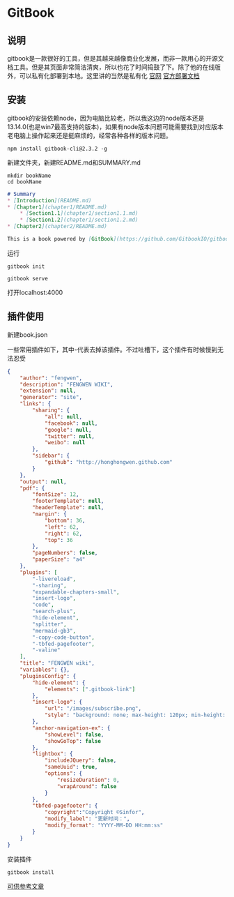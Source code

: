 # GitBook

## 说明
gitbook是一款很好的工具，但是其越来越像商业化发展，而非一款用心的开源文档工具。但是其页面非常简洁清爽，所以也花了时间捣鼓了下。除了他的在线版外，可以私有化部署到本地。这里讲的当然是私有化
[官网](https://www.gitbook.com/)
[官方部署文档](https://github.com/GitbookIO/gitbook/blob/master/docs/setup.md)

## 安装

gitbook的安装依赖node，因为电脑比较老，所以我这边的node版本还是13.14.0(也是win7最高支持的版本)，如果有node版本问题可能需要找到对应版本
老电脑上操作起来还是挺麻烦的，经常各种各样的版本问题。
```shell
npm install gitbook-cli@2.3.2 -g
```


新建文件夹，新建README.md和SUMMARY.md
```shell
mkdir bookName
cd bookName
```

```md
# Summary
* [Introduction](README.md)
* [Chapter1](chapter1/README.md)
    * [Section1.1](chapter1/section1.1.md)
    * [Section1.2](chapter1/section1.2.md)
* [Chapter2](chapter2/README.md)
```
```md
This is a book powered by [GitBook](https://github.com/GitbookIO/gitbook).
```

运行
```shell
gitbook init

gitbook serve
```

打开localhost:4000


## 插件使用

新建book.json

一些常用插件如下，其中-代表去掉该插件。不过吐槽下，这个插件有时候慢到无法忍受

```json
{
    "author": "fengwen",
    "description": "FENGWEN WIKI",
    "extension": null,
    "generator": "site",
    "links": {
        "sharing": {
            "all": null,
            "facebook": null,
            "google": null,
            "twitter": null,
            "weibo": null
        },
        "sidebar": {
            "github": "http://honghongwen.github.com"
        }
    },
    "output": null,
    "pdf": {
        "fontSize": 12,
        "footerTemplate": null,
        "headerTemplate": null,
        "margin": {
            "bottom": 36,
            "left": 62,
            "right": 62,
            "top": 36
        },
        "pageNumbers": false,
        "paperSize": "a4"
    },
    "plugins": [
        "-livereload",
        "-sharing",
        "expandable-chapters-small",
        "insert-logo",
        "code",
        "search-plus",
        "hide-element",
        "splitter",
        "mermaid-gb3",
        "-copy-code-button",
        "-tbfed-pagefooter",
        "-valine"
    ],
    "title": "FENGWEN wiki",
    "variables": {},
    "pluginsConfig": {
        "hide-element": {
            "elements": [".gitbook-link"]
        },
        "insert-logo": {
            "url": "/images/subscribe.png",
            "style": "background: none; max-height: 120px; min-height: 120px"
        },
        "anchor-navigation-ex": {
            "showLevel": false, 
            "showGoTop": false 
        },
        "lightbox": {
            "includeJQuery": false,
            "sameUuid": true,
            "options": {
                "resizeDuration": 0,
                "wrapAround": false
            }
        },
        "tbfed-pagefooter": {
            "copyright":"Copyright ©Sinfor",
            "modify_label": "更新时间：",
            "modify_format": "YYYY-MM-DD HH:mm:ss"
        }
    }
}
```

安装插件
```shell
gitbook install
```

[可供参考文章](https://jiangminggithub.github.io/gitbook/)
